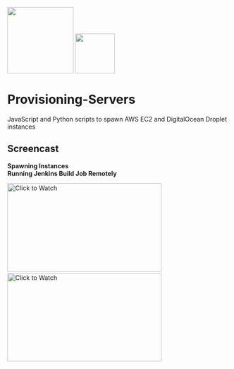 [<img src="https://github.com/shrenujgandhi/Readme-Images/blob/master/AP.png" width="150">](https://github.com/shrenujgandhi/Build-and-Deployment-Pipeline)
[<img src="https://github.com/shrenujgandhi/Readme-Images/blob/master/DO.png" width="90">](https://github.com/shrenujgandhi/Build-and-Deployment-Pipeline)

# Provisioning-Servers
JavaScript and Python scripts to spawn AWS EC2 and DigitalOcean Droplet instances

## Screencast
**Spawning Instances** &nbsp;&nbsp;&nbsp;&nbsp;&nbsp;&nbsp;&nbsp;&nbsp;&nbsp;&nbsp;&nbsp;&nbsp;&nbsp;&nbsp;&nbsp;&nbsp;&nbsp;&nbsp;&nbsp;&nbsp;&nbsp;&nbsp;&nbsp;&nbsp;&nbsp;&nbsp;&nbsp;&nbsp;&nbsp;&nbsp;&nbsp;&nbsp;&nbsp;&nbsp;&nbsp;&nbsp;&nbsp;&nbsp;&nbsp;&nbsp;&nbsp;&nbsp;&nbsp;&nbsp;&nbsp;&nbsp;&nbsp;&nbsp;&nbsp;&nbsp;&nbsp;&nbsp;&nbsp;&nbsp;&nbsp;&nbsp;&nbsp;&nbsp;&nbsp;&nbsp;&nbsp;&nbsp;&nbsp;&nbsp;&nbsp;&nbsp;&nbsp;&nbsp;&nbsp;&nbsp;&nbsp;&nbsp;&nbsp;&nbsp;&nbsp;&nbsp;&nbsp;&nbsp;&nbsp;&nbsp;&nbsp;&nbsp;&nbsp;&nbsp;&nbsp;&nbsp;&nbsp; **Running Jenkins Build Job Remotely**

[<img src="https://img.youtube.com/vi/gsFiQwyCCSY/0.jpg" href="Click to Watch" title="Click to Watch" height="200" width="350">](https://www.youtube.com/watch?v=gsFiQwyCCSY)&nbsp;&nbsp;&nbsp;&nbsp;&nbsp;&nbsp;&nbsp;&nbsp;&nbsp;&nbsp;&nbsp;&nbsp;&nbsp;&nbsp;&nbsp;&nbsp;&nbsp;&nbsp;&nbsp;&nbsp;&nbsp;&nbsp;&nbsp;&nbsp;&nbsp;&nbsp;&nbsp;&nbsp;&nbsp;&nbsp;&nbsp;&nbsp;&nbsp;&nbsp;&nbsp;&nbsp;&nbsp;&nbsp;&nbsp;[<img src="https://img.youtube.com/vi/E9nCSyON47U/0.jpg" href="Click to Watch" title="Click to Watch" height="200" width="350">](https://www.youtube.com/watch?v=E9nCSyON47U)

